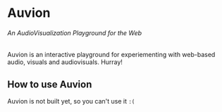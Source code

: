 # Auvion
###### An AudioVisualization Playground for the Web
Auvion is an interactive playground for experiementing with web-based audio, visuals and audiovisuals. Hurray!


## How to use Auvion

Auvion is not built yet, so you can't use it `:(`

